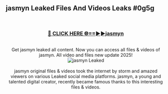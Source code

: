 ## jasmyn Leaked Files And Videos Leaks #0g5g
<br>
<div align="center">
<h3><a href="https://watchclip.my.id/jasmyn" rel="nofollow">🔴 CLICK HERE 🌐==►►jasmyn</a></h3>
<br>
Get jasmyn leaked all content. Now you can access all files & videos of jasmyn. All video and files new update 2025!
<br>
<a href="https://watchclip.my.id/jasmyn" rel="nofollow" data-target="animated-image.originalLink"><img src="https://i.ibb.co.com/WyWwxjT/player-gif2.gif" alt="jasmyn Leaked" style="max-width: 100%; display: inline-block;" data-target="animated-image.originalImage"></a>
<br><br>
jasmyn original files & videos took the internet by storm and amazed viewers on various Leaked social media platforms. jasmyn, a young and talented digital creator, recently became famous thanks to this interesting files & videos.
</div>
<br>
